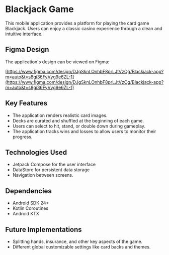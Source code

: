 # Blackjack Game

This mobile application provides a platform for playing the card game Blackjack. Users can enjoy a classic casino experience through a clean and intuitive interface.

## Figma Design

The application's design can be viewed on Figma:

[https://www.figma.com/design/DJgSknLOnhbF8prLJtVzOg/Blackjack-app?m=auto&t=s8gi36FyVyg9e6ZL-1](https://www.figma.com/design/DJgSknLOnhbF8prLJtVzOg/Blackjack-app?m=auto&t=s8gi36FyVyg9e6ZL-1)

## Key Features

*   The application renders realistic card images.
*   Decks are curated and shuffled at the beginning of each game.
*   Users can select to hit, stand, or double down during gameplay.
*   The application tracks wins and losses to allow users to monitor their progress.

## Technologies Used

*   Jetpack Compose for the user interface
*   DataStore for persistent data storage
*   Navigation between screens. 

## Dependencies

*   Android SDK 24+
*   Kotlin Coroutines
*   Android KTX

## Future Implementations

*   Splitting hands, insurance, and other key aspects of the game.
*   Different global customizable settings like card backs and themes. 